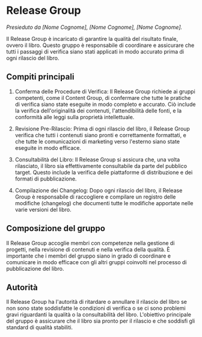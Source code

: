 # Release Group

_Presieduto da [Nome Cognome], [Nome Cognome], [Nome Cognome]._

Il Release Group è incaricato di garantire la qualità del risultato finale, ovvero il libro. Questo gruppo è responsabile di coordinare e assicurare che tutti i passaggi di verifica siano stati applicati in modo accurato prima di ogni rilascio del libro.

## Compiti principali

1. Conferma delle Procedure di Verifica: Il Release Group richiede ai gruppi competenti, come il Content Group, di confermare che tutte le pratiche di verifica siano state eseguite in modo completo e accurato. Ciò include la verifica dell'originalità dei contenuti, l'attendibilità delle fonti, e la conformità alle leggi sulla proprietà intellettuale.

2. Revisione Pre-Rilascio: Prima di ogni rilascio del libro, il Release Group verifica che tutti i contenuti siano pronti e correttamente formattati, e che tutte le comunicazioni di marketing verso l'esterno siano state eseguite in modo efficace.

3. Consultabilità del Libro: Il Release Group si assicura che, una volta rilasciato, il libro sia effettivamente consultabile da parte del pubblico target. Questo include la verifica delle piattaforme di distribuzione e dei formati di pubblicazione.

4. Compilazione dei Changelog: Dopo ogni rilascio del libro, il Release Group è responsabile di raccogliere e compilare un registro delle modifiche (changelog) che documenti tutte le modifiche apportate nelle varie versioni del libro.

## Composizione del gruppo

Il Release Group accoglie membri con competenze nella gestione di progetti, nella revisione di contenuti e nella verifica della qualità. È importante che i membri del gruppo siano in grado di coordinare e comunicare in modo efficace con gli altri gruppi coinvolti nel processo di pubblicazione del libro.

## Autorità

Il Release Group ha l'autorità di ritardare o annullare il rilascio del libro se non sono state soddisfatte le condizioni di verifica o se ci sono problemi gravi riguardanti la qualità o la consultabilità del libro. L'obiettivo principale del gruppo è assicurare che il libro sia pronto per il rilascio e che soddisfi gli standard di qualità stabiliti.
